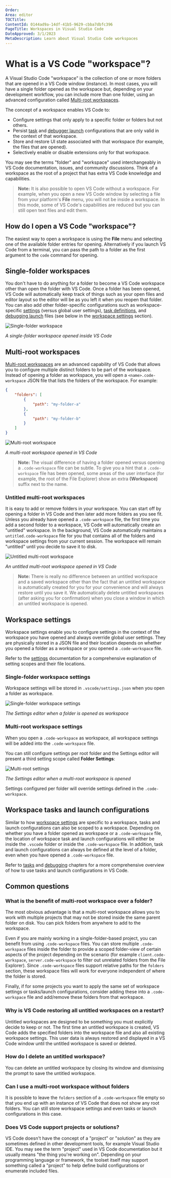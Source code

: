 ```yaml
---
Order:
Area: editor
TOCTitle:
ContentId: 0144ad9a-14df-41b5-9629-cbba7dbfc396
PageTitle: Workspaces in Visual Studio Code
DateApproved: 3/1/2023
MetaDescription: Learn about Visual Studio Code workspaces
---
```

# What is a VS Code "workspace"?

A Visual Studio Code "workspace" is the collection of one or more folders that are opened in a VS Code window (instance). In most cases, you will have a single folder opened as the workspace but, depending on your development workflow, you can include more than one folder, using an advanced configuration called [Multi-root workspaces](#multiroot-workspaces).

The concept of a workspace enables VS Code to:

* Configure settings that only apply to a specific folder or folders but not others.
* Persist [task](/docs/editor/tasks.md) and [debugger launch](/docs/editor/debugging.md) configurations that are only valid in the context of that workspace.
* Store and restore UI state associated with that workspace (for example, the files that are opened).
* Selectively enable or disable extensions only for that workspace.

You may see the terms "folder" and "workspace" used interchangeably in VS Code documentation, issues, and community discussions. Think of a workspace as the root of a project that has extra VS Code knowledge and capabilities.

> **Note:** It is also possible to open VS Code without a workspace. For example, when you open a new VS Code window by selecting a file from your platform's **File** menu, you will not be inside a workspace. In this mode, some of VS Code's capabilities are reduced but you can still open text files and edit them.

## How do I open a VS Code "workspace"?

The easiest way to open a workspace is using the **File** menu and selecting one of the available folder entries for opening. Alternatively if you launch VS Code from a terminal, you can pass the path to a folder as the first argument to the `code` command for opening.

## Single-folder workspaces

You don't have to do anything for a folder to become a VS Code workspace other than open the folder with VS Code. Once a folder has been opened, VS Code will automatically keep track of things such as your open files and editor layout so the editor will be as you left it when you reopen that folder. You can also add other folder-specific configurations such as workspace-specific [settings](/docs/getstarted/settings.md) (versus global user settings), [task definitions](/docs/editor/tasks.md), and [debugging launch](/docs/editor/debugging.md) files (see below in the [workspace settings](#workspace-settings) section).

![Single-folder workspace](images/workspaces/single-folder-workspace.png)

*A single-folder workspace opened inside VS Code*

## Multi-root workspaces

[Multi-root workspaces](/docs/editor/multi-root-workspaces.md) are an advanced capability of VS Code that allows you to configure multiple distinct folders to be part of the workspace. Instead of opening a folder as workspace, you will open a `<name>.code-workspace` JSON file that lists the folders of the workspace. For example:

```json
{
    "folders": [
        {
            "path": "my-folder-a"
        },
        {
            "path": "my-folder-b"
        }
    ]
}
```

![Multi-root workspace](images/workspaces/multi-root-workspace.png)

*A multi-root workspace opened in VS Code*

> **Note:** The visual difference of having a folder opened versus opening a `.code-workspace` file can be subtle. To give you a hint that a `.code-workspace` file has been opened, some areas of the user interface (for example, the root of the File Explorer) show an extra **(Workspace)** suffix next to the name.

### Untitled multi-root workspaces

It is easy to add or remove folders in your workspace. You can start off by opening a folder in VS Code and then later add more folders as you see fit. Unless you already have opened a `.code-workspace` file, the first time you add a second folder to a workspace, VS Code will automatically create an "untitled" workspace. In the background, VS Code automatically maintains a `untitled.code-workspace` file for you that contains all of the folders and workspace settings from your current session. The workspace will remain "untitled" until you decide to save it to disk.

![Untitled multi-root workspace](images/workspaces/untitled-workspace.png)

*An untitled multi-root workspace opened in VS Code*

> **Note:** There is really no difference between an untitled workspace and a saved workspace other than the fact that an untitled workspace is automatically created for you for your convenience and will always restore until you save it. We automatically delete untitled workspaces (after asking you for confirmation) when you close a window in which an untitled workspace is opened.

## Workspace settings

Workspace settings enable you to configure settings in the context of the workspace you have opened and always override global user settings. They are physically stored in a JSON file and their location depends on whether you opened a folder as a workspace or you opened a `.code-workspace` file.

Refer to the [settings](/docs/getstarted/settings.md) documentation for a comprehensive explanation of setting scopes and their file locations.

### Single-folder workspace settings

Workspace settings will be stored in `.vscode/settings.json` when you open a folder as workspace.

![Single-folder workspace settings](images/workspaces/single-folder-settings.png)

*The Settings editor when a folder is opened as workspace*

### Multi-root workspace settings

When you open a `.code-workspace` as workspace, all workspace settings will be added into the `.code-workspace` file.

You can still configure settings per root folder and the Settings editor will present a third setting scope called **Folder Settings**:

![Multi-root settings](images/workspaces/multi-root-settings.png)

*The Settings editor when a multi-root workspace is opened*

Settings configured per folder will override settings defined in the `.code-workspace`.

## Workspace tasks and launch configurations

Similar to how [workspace settings](#workspace-settings) are specific to a workspace, tasks and launch configurations can also be scoped to a workspace. Depending on whether you have a folder opened as workspace or a `.code-workspace` file, the location of workspace task and launch configurations will either be inside the `.vscode` folder or inside the `.code-workspace` file. In addition, task and launch configurations can always be defined at the level of a folder, even when you have opened a `.code-workspace` file.

Refer to [tasks](/docs/editor/tasks.md) and [debugging](/docs/editor/debugging.md) chapters for a more comprehensive overview of how to use tasks and launch configurations in VS Code.

## Common questions

### What is the benefit of multi-root workspace over a folder?

The most obvious advantage is that a multi-root workspace allows you to work with multiple projects that may not be stored inside the same parent folder on disk. You can pick folders from anywhere to add to the workspace.

Even if you are mainly working in a single-folder-based project, you can benefit from using `.code-workspace` files. You can store multiple `.code-workspace` files inside the folder to provide a scoped folder-view of certain aspects of the project depending on the scenario (for example `client.code-workspace`, `server.code-workspace` to filter out unrelated folders from the File Explorer). Since `.code-workspace` files support relative paths for the `folders` section, these workspace files will work for everyone independent of where the folder is stored.

Finally, if for some projects you want to apply the same set of workspace settings or tasks/launch configurations, consider adding these into a `.code-workspace` file and add/remove these folders from that workspace.

### Why is VS Code restoring all untitled workspaces on a restart?

Untitled workspaces are designed to be something you must explicitly decide to keep or not. The first time an untitled workspace is created, VS Code adds the specified folders into the workspace file and also all existing workspace settings. This user data is always restored and displayed in a VS Code window until the untitled workspace is saved or deleted.

### How do I delete an untitled workspace?

You can delete an untitled workspace by closing its window and dismissing the prompt to save the untitled workspace.

### Can I use a multi-root workspace without folders

It is possible to leave the `folders` section of a `.code-workspace` file empty so that you end up with an instance of VS Code that does not show any root folders. You can still store workspace settings and even tasks or launch configurations in this case.

### Does VS Code support projects or solutions?

VS Code doesn't have the concept of a "project" or "solution" as they are sometimes defined in other development tools, for example Visual Studio IDE. You may see the term "project" used in VS Code documentation but it usually means "the thing you're working on". Depending on your programming language or framework, the toolset itself may support something called a "project" to help define build configurations or enumerate included files.

